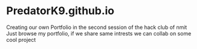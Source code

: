 # PredatorK9.github.io
Creating our own Portfolio in the second session of the hack club of nmit
Just browse my portfolio, if we share same intrests we can collab on some cool project

